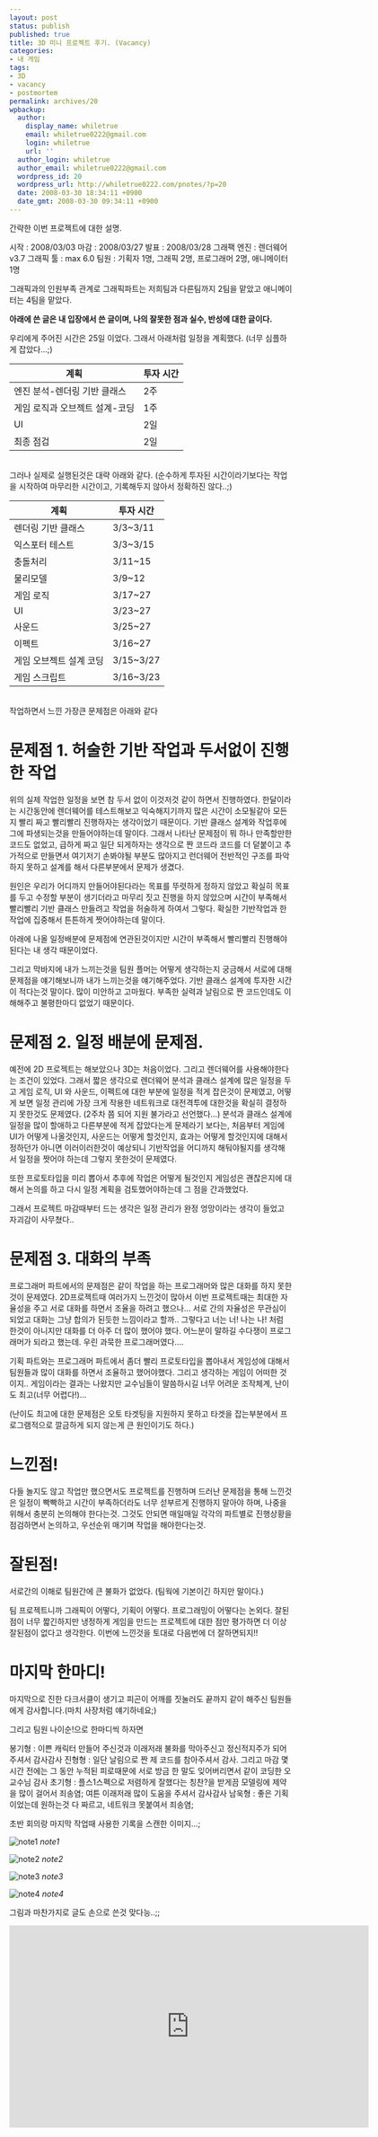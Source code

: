 ```yaml
---
layout: post
status: publish
published: true
title: 3D 미니 프로젝트 후기. (Vacancy)
categories:
- 내 게임
tags:
- 3D
- vacancy
- postmortem
permalink: archives/20
wpbackup:
  author:
    display_name: whiletrue
    email: whiletrue0222@gmail.com
    login: whiletrue
    url: ''
  author_login: whiletrue
  author_email: whiletrue0222@gmail.com
  wordpress_id: 20
  wordpress_url: http://whiletrue0222.com/pnotes/?p=20
  date: 2008-03-30 18:34:11 +0900
  date_gmt: 2008-03-30 09:34:11 +0900
---
```


간략한 이번 프로젝트에 대한 설명.

시작 : 2008/03/03
마감 : 2008/03/27
발표 : 2008/03/28
그래팩 엔진 : 렌더웨어 v3.7
그래픽 툴 : max 6.0
팀원 : 기획자 1명, 그래픽 2명, 프로그래머 2명, 애니메이터 1명

그래픽과의 인원부족 관계로 그래픽파트는 저희팀과 다른팀까지 2팀을 맡았고
애니메이터는 4팀을 맡았다.

**아래에 쓴 글은 내 입장에서 쓴 글이며, 나의 잘못한 점과 실수, 반성에 대한 글이다.**

우리에게 주어진 시간은 25일 이었다. 그래서 아래처럼 일정을 계획했다. (너무 심플하게 잡았다...;)

계획 | 투자 시간
----|---
엔진 분석-렌더링 기반 클래스 | 2주
게임 로직과 오브젝트 설계-코딩 | 1주
UI | 2일
최종 점검 | 2일

<br/>
그러나 실제로 실행된것은 대략 아래와 같다.
(순수하게 투자된 시간이라기보다는 작업을 시작하여 마무리한 시간이고, 기록해두지 않아서 정확하진 않다..;)

계획 | 투자 시간
---|---
렌더링 기반 클래스 | 3/3~3/11
익스포터 테스트 | 3/3~3/15
충돌처리 | 3/11~15
물리모델 | 3/9~12
게임 로직 | 3/17~27
UI | 3/23~27
사운드 | 3/25~27
이펙트 | 3/16~27
게임 오브젝트 설계 코딩 | 3/15~3/27
게임 스크립트 | 3/16~3/23

<br/>
작업하면서 느낀 가장큰 문제점은 아래와 같다

# 문제점 1. 허술한 기반 작업과 두서없이 진행한 작업

위의 실제 작업한 일정을 보면 참 두서 없이 이것저것 같이 하면서 진행하였다.
한달이라는 시간동안에 렌더웨어를 테스트해보고 익숙해지기까지 많은 시간이 소모될같아 모든지 빨리 짜고 빨리빨리 진행하자는 생각이었기 때문이다.
기반 클래스 설계와 작업후에 그에 파생되는것을 만들어야하는데 말이다.
그래서 나타난 문제점이 뭐 하나 만족할만한 코드도 없었고, 급하게 짜고 일단 되게하자는 생각으로 짠 코드라
코드를 더 덭붙이고 추가적으로 만들면서 여기저기 손봐야될 부분도 많아지고
런더웨어 전반적인 구조를 파악하지 못하고 설계를 해서 다른부분에서 문제가 생겼다.

원인은 우리가 어디까지 만들어야된다라는 목표를 뚜렷하게 정하지 않았고
확실히 목표를 두고 수정할 부분이 생기더라고 마무리 짓고 진행을 하지 않았으며
시간이 부족해서 빨리빨리 기반 클래스 만들려고 작업을 허술하게 하여서 그렇다.
확실한 기반작업과 한 작업에 집중해서 튼튼하게 짯어야하는데 말이다.

아래에 나올 일정배분에 문제점에 연관된것이지만 시간이 부족해서 빨리빨리 진행해야된다는 내 생각 때문이었다.

그리고 막바지에 내가 느끼는것을 팀원 플머는 어떻게 생각하는지 궁금해서 서로에 대해 문제점을 얘기해보니까
내가 느끼는것을 얘기해주었다. 기반 클래스 설계에 투자한 시간이 적다는것 말이다. 많이 미안하고 고마웠다.
부족한 실력과 날림으로 짠 코드인데도 이해해주고 불평한마디 없었기 때문이다.

# 문제점 2. 일정 배분에 문제점.

예전에 2D 프로젝트는 해보았으나 3D는 처음이었다.
그리고 렌더웨어를 사용해야한다는 조건이 있었다.
그래서 짧은 생각으로 렌더웨어 분석과 클래스 설계에 많은 일정을 두고 게임 로직, UI 와 사운드, 이펙트에 대한 부분에 일정을 적게
잡은것이 문제였고, 어떻게 보면 일정 관리에 가장 크게 작용한 네트워크로 대전격투에 대한것을 확실히 결정하지 못한것도 문제였다. (2주차 쯤
되어 지원 불가라고 선언했다...)
분석과 클래스 설계에 일정을 많이 할애하고 다른부분에 적게 잡았다는게 문제라기 보다는, 처음부터 게임에 UI가 어떻게 나올것인지, 사운드는
어떻게 할것인지, 효과는 어떻게 할것인지에 대해서 정하던가 아니면 이러이러한것이 예상되니 기반작업을 어디까지 해둬야될지를 생각해서 일정을
짯어야 하는데 그렇지 못한것이 문제였다.

또한 프로토타입을 미리 뽑아서 추후에 작업은 어떻게 될것인지 게임성은 괜찮은지에 대해서 논의를 하고 다시 일정 계획을 검토했어야하는데 그
점을 간과했었다.

그래서 프로젝트 마감때부터 드는 생각은 일정 관리가 완정 엉망이라는 생각이 들었고 자괴감이 사무쳤다..

# 문제점 3. 대화의 부족

프로그래머 파트에서의 문제점은 같이 작업을 하는 프로그래머와 많은 대화를 하지 못한것이 문제였다.
2D프로젝트때 여러가지 느낀것이 많아서 이번 프로젝트때는 최대한 자율성을 주고 서로 대화를 하면서 조율을 하려고 했으나...
서로 간의 자율성은 무관심이 되었고 대화는 그냥 합의가 된듯한 느낌이라고 할까..
그렇다고 너는 너! 나는 나! 처럼 한것이 아니지만 대화를 더 아주 더 많이 했어야 했다.
어느분이 말하길 수다쟁이 프로그래머가 되라고 했는데. 우린 과묵한 프로그래머였다....

기획 파트와는 프로그래머 파트에서 좀더 빨리 프로토타입을 뽑아내서 게임성에 대해서 팀원들과 많이 대화를 하면서 조율하고 했어야했다.
그리고 생각하는 게임이 어떠한 것이지..
게임이라는 결과는 나왔지만 교수님들이 말씀하시길 너무 어려운 조작체계, 난이도 최고(너무 어렵다!)...

(난이도 최고에 대한 문제점은 오토 타겟팅을 지원하지 못하고 타겟을 잡는부분에서 프로그램적으로 깔금하게 되지 않는게 큰 원인이기도 하다.)

# 느낀점!

다들 놀지도 않고 작업만 했으면서도 프로젝트를 진행하며 드러난 문제점을 통해 느낀것은
일정이 빡빡하고 시간이 부족하더라도 너무 섣부르게 진행하지 말아야 하며, 나중을 위해서 충분히 논의해야 한다는것.
그것도 안되면 매일매일 각각의 파트별로 진행상황을 점검하면서 논의하고, 우선순위 매기며 작업을 해야한다는것.

# 잘된점!

서로간의 이해로 팀원간에 큰 불화가 없었다. (팀웍에 기본이긴 하지만 말이다.)

팀 프로젝트니까 그래픽이 어떻다, 기획이 어떻다. 프로그래밍이 어떻다는 논외다.
잘된점이 너무 짧긴하지만 냉정하게 게임을 만드는 프로젝트에 대한 점만 평가하면 더 이상 잘된점이 없다고 생각한다.
이번에 느낀것을 토대로 다음번에 더 잘하면되지!!

# 마지막 한마디!

마지막으로 진한 다크서클이 생기고 피곤이 어깨를 짓눌러도 끝까지 같이 해주신 팀원들에게 감사합니다.(마치 사장처럼 얘기하네요;)

그리고 팀원 나이순!으로 한마디씩 하자면

봉기형 : 이쁜 캐릭터 만들어 주신것과 이래저래 불화를 막아주신고 정신적지주가 되어주셔서 감사감사
진형형 : 일단 날림으로 짠 제 코드를 참아주셔서 감사. 그리고 마감 몇시간 전에는 그 동안 누적된 피로때문에 서로 방금 한 말도
잊어버리면서 같이 코딩한 오교수님 감사
초기형 : 플스1스펙으로 저렴하게 잘했다는 칭찬?을 받게끔 모델링에 제약을 많이 걸어서 죄송염; 여튼 이래저래 많이 도움을 주셔서 감사감사
남욱형 : 좋은 기획이었는데 원하는것 다 짜르고, 네트워크 못붙여서 죄송염;

초반 회의랑 마지막 작업때 사용한 기록을 스캔한 이미지...;

![note1](https://lh3.googleusercontent.com/gUr0sfAarSmmIQTx_WK5QmkXoH_0_9GP4SNeWpA_en0Fbawn9J0gpCAQ-UEuvZV70ZNC9Ra1MIHWSRDFfjvkxEkmWdnURTKv0z5C6eO4fGmRvVoNg9MYMFjE3ooik0-JrZ_lHGB6mz5Anfe_ylZd-OQhePz6JjuVP-5UnUG65hTyn5x4nonDlsJkRqoMe0G4DjCbvvtJdkcwpxFtZriPYGYwC1-mLxj6juyHCGRWQ6PubWv9KxZ607XNGZAQUDEC7WrBJz7s34SwL73PaYEmWc4mKAgaudQHhReoDxm2iXRh58hDw3VFDCj5RWDRd7SsbwgC8fhphtwyxmgWiZDrGToQgTJQIs_PlMV5xtT6sN60NgWhbQfBxmMmu5blIAx0Um03hrSZz2GExwSKD9nxYA7qNUwY7vIHA7oaFRgDTHzMzIU30OiLR_Fvzp13O3PJXZxDW4aBUW71HVdgf0hV-BB-QJNMNx_udQV1i7kqIV1ufECPEt2zGYh6NJW3iz9q87w2ItnJiU3o0lmJ7N6c54FkCBJns0PS8B_hwqn3Nf-ZsFPV3T-kecCbhFeAAYZKJbreO5_kReXDAyoh3duoptGukKvdHt6OgDcL0HOdEZ_4zT4wlSPwqpIfvm7F011sQ7QiPRNX6Q3y4uHXF3bwC3eSk-hmRzMvYQ=w300-h225-no)
*note1*

![note2](https://lh3.googleusercontent.com/5uHBiREgCGMiivjfAjy5rJCF3Ox2PJx-W8bIzaeVvER7_YI1ziP3wqQfl3xmHemshYKPCu1uBH6jA29kZvVTtNXCCvvtPPtEumcDZ9PSKNZ-isPXocR7SqqOZsBA6UMv8nPnRV3lQ4tPjFpVAQw0jpTsWWy7tzJahInt0eJIppRedjve-gJtZf17T8WWhu2jrvO1t8jz1twLJfoAT76IymMtpqiPf2CxNJ91Lm5ZZKOIrbg8n93GI6Hj5N7-nrxu5Azn1JsYQ_ybdEVVOP3okiSYR18607eyCZ14IDvVthpFaDrXiYafyD4i5BCsfX5cmsnu1UDtZ2pIj6s7IWuv4x9WQeCdj0J4MbHTHncbeWlnoVkmS9unXxD6GYFgnpSNL0y97IAiZIlnNjsesbRnOzfRGj-CsQ0nHkwPrIGHpdPhMUs-JzGLbZsu_DlsT0jjnymsEKDcp1EMg8eIiZ--jAbBlylTjVP9O0Nl_3q79vUFgkhR2IU9KJKbSun-a9XlpHrFKGAhmM-1OUO5Kgl7RjOAQDJqWFnBmsmXJ99QcXUDMeUElqyNl7eu59rTAA6teolVByrRL7K-o3guQuODTtxwN0uGR35IhwN46DzJ6bua1WAXiS_XYKBcU4vIRP8Zrv6ofPl8mC_f9UTjKaO-Up4v--fYawFycg=w300-h225-no)
*note2*

![note3](https://lh3.googleusercontent.com/Na1BR1L3IlXV9CZnr-2yJFTfsH0_BII5F1PenCW6w3vb566_iIyYJj1T81p4QATQCVOW4mC-_srGmIXwMj4DOUUjH9l2UWtqFoPr_90zLbC0nKCeRHnLeJfOK1MvlF-gZT1IIvUEDol15h8xGed8TdMEhA7gFiO7b94goA7md0AR12KbGy3iL73q1oacF2uOxnV2_zeNrOrjN387THX-y1iEw6NQPEw_YFBXC_t65P4fRfl2kFF2q7GSkwt4wCdu9QkYmIqLOX6TEdebwhBn7trMPhHte1khS3o1w4EbCg-Ovk23lfFn5tc8P1YHH_JPUpNkSMFKYjlpG0BKmfyjGcO8xpVsgjvD2ZGpDuZImLFSnb5XXxXJaWVFKiThB4YuPLemqOega5QdQ3-Qr9rDXeRus-vJRkgw1YHV4q9gahZwUhtNg592OPAg0CCq5XgiHMFMiD3GgzGopcANTg2TkLDveobfcGX8gXg1B_npR_yjrHRmTlNt0ofDa_ciLD586b81qLUYQzBNu4hGWLcaNv0x9ro2wa67nryazCCuktYVMkTC5klsc74sXWe_A86H-4kNmYo-vLOiTK9x2SrHjqQgh5iOo6bJ9W5An-M8pWSeyWIFy_yv9Pd15ByJV7C6T9NL8p4TiB8oVgr0ainiU4L4KKOF9bwZuw=w225-h300-no)
*note3*

![note4](https://lh3.googleusercontent.com/Ibsc8yur_2bzVXDoZskmkM14-_cqiZZ8g2d_OvJbJWVwGBoTaGuW5Y310t7a60Qsn2NF41EXMaEMdioQWIjK7XAo9a6Eu187LfRwluFQt-Ksf2orIiKkTE-3I8mxeoDDxQR_8aQI4YC11bxsoezLJYLHp3IIC52Oth6lcW75_Q6oK6r7Dh6DUT88u0g5UGFAnJNyivGPudMxFsaNjstjW3_QProFN60aMCmUZENNckVMBI8ibT7xJ0X3Rpa_xS5IvaeArqAJFTS7X4s0Byi98mwYj--KvKAtCuQsA3JDnrT9U1rII7CijgyYBTF1KW8AE2Guz-UZ2aZY8qru7YOmfY6sN4EXL286GQDpuT-10WMesP20SHS32ROfMvmJXCklBShKA5qfutu3yaiaPBL3FNeJV0zMRSRX29gmSvu5v2cO_5VzbjE2zHbzDl7fydLbYK37eR16hd7Xwchfhk8IW9fBLfG_RGwcHqMCR75dQ1orooczsFWwFJzxPd7WS4pHTbFSkri-ceJW8-dcnIYXyj3MfURhT7_YjH-SHRPG3b8vEOt1SgRtMFBaXAmvNaAfixysySK9aufxp4P3levTiFivAqgxug0CoNR4t-m2YOykOazkZscy7gqAuiN-ZObNWY3AbyPJNTkqtIoesXbZNhrwHvBwrR93UQ=w225-h300-no)
*note4*

그림과 마찬가지로 글도 손으로 쓴것 맞다능..;;

<iframe width="640" height="360" src="https://www.youtube.com/embed/z4zS4Q04bVc" frameborder="0" allow="autoplay; encrypted-media" allowfullscreen></iframe>
<https://youtu.be/z4zS4Q04bVc>
